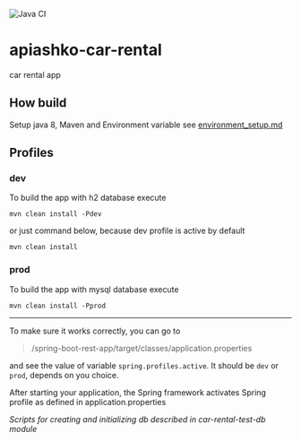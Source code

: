 ![Java CI](https://github.com/Brest-Java-Course-2020/apiashko-car-rental/workflows/Java%20CI/badge.svg)
# apiashko-car-rental
car rental app


## How build
Setup java 8, Maven and Environment variable see [environment_setup.md](environment_setup.md)

## Profiles
### dev
To build the app with h2 database execute
```
mvn clean install -Pdev
```
or just command below, because dev profile is active by default
```
mvn clean install 
```
### prod
To build the app with mysql database execute
```
mvn clean install -Pprod
```
-----------------
To make sure it works correctly, you can go to
>/spring-boot-rest-app/target/classes/application.properties

and see the value of variable `spring.profiles.active`. It should be `dev`
or `prod`, depends on you choice. 

After starting your application, the Spring framework
 activates Spring profile as defined in application.properties
 
_Scripts_ _for_ _creating_ _and_ _initializing_ _db_ _described_ _in_ _car-rental-test-db_ _module_ 